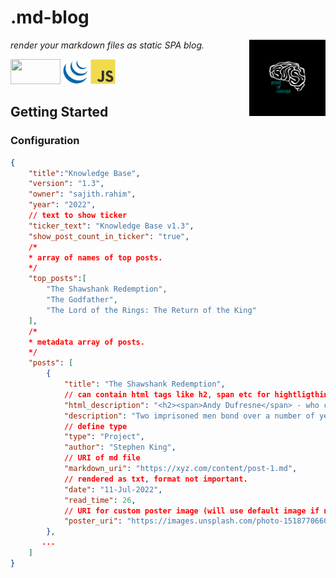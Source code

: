 # .md-blog

<img align="right" style="float:right;border:1px solid black" width=120 height=120 src="https://raw.githubusercontent.com/sajith-rahim/cdn/main/content/blog/media/poc_tag.png" />

*render your markdown files as static SPA blog.*



<p>

<img src="https://alpinejs.dev/alpine_long.svg" width="80" height="40"/>
<img src="https://raw.githubusercontent.com/devicons/devicon/1119b9f84c0290e0f0b38982099a2bd027a48bf1/icons/jquery/jquery-original.svg"  width="40" height="40"/>
<img src="https://raw.githubusercontent.com/devicons/devicon/master/icons/javascript/javascript-original.svg" width="40" height="40" />
</p>


## Getting Started


### Configuration

```json   
{   
    "title":"Knowledge Base",
    "version": "1.3",
    "owner": "sajith.rahim",
    "year": "2022",
    // text to show ticker
    "ticker_text": "Knowledge Base v1.3",
    "show_post_count_in_ticker": "true",
    /*
    * array of names of top posts.
    */
    "top_posts":[
        "The Shawshank Redemption",
        "The Godfather",
        "The Lord of the Rings: The Return of the King"
    ],
    /*
    * metadata array of posts.
    */
    "posts": [
        {
            "title": "The Shawshank Redemption",
            // can contain html tags like h2, span etc for hightligthing
            "html_description": "<h2><span>Andy Dufresne</span> - who crawled through a river of s*** and came out clean on the other side.</h2>",
            "description": "Two imprisoned men bond over a number of years, finding solace and eventual redemption through acts of common decency.",
            // define type
            "type": "Project",
            "author": "Stephen King",
            // URI of md file
            "markdown_uri": "https://xyz.com/content/post-1.md",
            // rendered as txt, format not important.
            "date": "11-Jul-2022",
            "read_time": 26,
            // URI for custom poster image (will use default image if not provided.)
            "poster_uri": "https://images.unsplash.com/photo-1518770660439-4636190af475?ixlib=rb-4.0.3&ixid=MnwxMjA3fDB8MHxwaG90by1wYWdlfHx8fGVufDB8fHx8&auto=format&fit=crop&w=870&q=80"
        },
       ...
    ]
}
```
